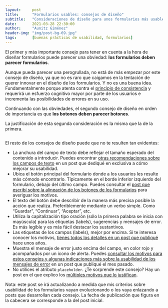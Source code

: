```yaml
---
layout:     post
title:      "Formularios usables: consejos de diseño"
subtitle:   "Consideraciones de diseño para unos formularios más usables"
date:       2021-03-28 22:30:00
author:     "Aunitz Giménez"
header-img: "img/post-bg-69.jpg"
tags:       [buenas prácticas de usabilidad, formularios]
---
```


<p>El primer y más importante consejo para tener en cuenta a la hora de diseñar formularios puede parecer una obviedad: <strong>los formularios deben parecer formularios</strong>.</p>

<p>Aunque pueda parecer una perogrullada, no está de más empezar por este consejo de diseño, ya que no es raro que caigamos en la tentación de querer innovar en el diseño de los formularios. Y no es una buena idea. Fundamentalmente porque atenta contra el <a href="{{ site.baseurl }}{% post_url 2017-01-18-principios-usabilidad %}">principio de consistencia</a> y requerirá un esfuerzo cognitivo mayor por parte de los usuarios e incrementa las posibilidades de errores en su uso.</p>

<p>Continuando con las obviedades, el segundo consejo de diseño en orden de importancia es que <strong>los botones deben parecer botones</strong>.</p>

<p>La justificación de esta segunda consideración es la misma que la de la primera.</p>

<p><img src="{{ site.baseurl }}/img/formularios-usables-consejos-de-diseno.png" alt=""></p>

<p>El resto de los consejos de diseño puede que no te resulten tan evidentes:</p>

<ul>
	<li>La anchura del campo de texto debe reflejar el tamaño esperado del contenido a introducir. Puedes encontrar <a href="{{ site.baseurl }}{% post_url 2021-01-17-formularios-usables-campos-de-texto %}">otras recomendaciones sobre los campos de texto</a> en un post que dediqué en exclusiva a cómo mejorar su usabilidad.</li>
	<li>Ubica el botón principal del formulario donde a los usuarios les resulte más cómodo encontrarlo. Típicamente en el borde inferior izquierdo del formulario, debajo del último campo. Puedes consultar el <a href="{{ site.baseurl }}{% post_url 2021-02-07-alineacion-botones-formulario %}">post que escribí sobre la alineación de los botones de los formularios</a> para averiguar los motivos.</li>
	<li>El texto del botón debe describir de la manera más precisa posible la acción que realiza. Preferiblemente mediante un verbo simple. Como “Guardar”, “Continuar”, “Aceptar”, etc.</li>
	<li>Utiliza la capitalización tipo oración (sólo la primera palabra se inicia con mayúscula) para las etiquetas (labels), sugerencias y mensajes de error. Es más legible y es más fácil destacar los sustantivos.</li>
	<li>Las etiquetas de los campos (labels), mejor por encima. Si te interesa conocer los motivos, <a href="{{ site.baseurl }}{% post_url 2018-03-11-tip-11-etiquetas-por-encima-campos %}">tienes todos los detalles en un post que publiqué</a> hace unos años.</li>
	<li>Muestra el mensaje de error justo encima del campo, en color rojo y acompañados por un icono de alerta. Puedes <a href="{{ site.baseurl }}{% post_url 2021-02-06-formularios-usables-mensajes-de-error %}">consultar los motivos para estos consejos y algunas indicaciones más sobre la usabilidad de los mensajes de error</a> en un post que publiqué el mes pasado.</li>
	<li>No utilices el atributo <code>placeholder</code>. ¿Te sorprende este consejo? Hay un post en el que explico los <a href="{{ site.baseurl }}{% post_url 2020-01-29-tip-17-no-utilices-atributo-placeholder %}">múltiples motivos que lo justifican</a>.</li>
</ul>

<p class="small">Nota: este post se irá actualizando a medida que mis criterios sobre usabilidad de los formularios vayan evolucionando o los vaya enlazando a posts que desarrollan cada consejo. La fecha de publicación que figura en la cabecera se corresponde a la del post inicial.</p>